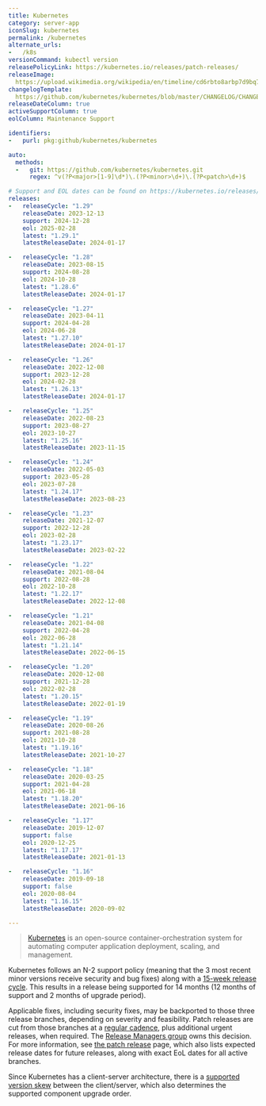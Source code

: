 ```yaml
---
title: Kubernetes
category: server-app
iconSlug: kubernetes
permalink: /kubernetes
alternate_urls:
-   /k8s
versionCommand: kubectl version
releasePolicyLink: https://kubernetes.io/releases/patch-releases/
releaseImage: 
  https://upload.wikimedia.org/wikipedia/en/timeline/cd6rbto8arbp7d9bq720l1r83634ihs.png
changelogTemplate: 
  https://github.com/kubernetes/kubernetes/blob/master/CHANGELOG/CHANGELOG-__RELEASE_CYCLE__.md
releaseDateColumn: true
activeSupportColumn: true
eolColumn: Maintenance Support

identifiers:
-   purl: pkg:github/kubernetes/kubernetes

auto:
  methods:
  -   git: https://github.com/kubernetes/kubernetes.git
      regex: ^v(?P<major>[1-9]\d*)\.(?P<minor>\d+)\.(?P<patch>\d+)$

# Support and EOL dates can be found on https://kubernetes.io/releases/patch-releases/#detailed-release-history-for-active-branches
releases:
-   releaseCycle: "1.29"
    releaseDate: 2023-12-13
    support: 2024-12-28
    eol: 2025-02-28
    latest: "1.29.1"
    latestReleaseDate: 2024-01-17

-   releaseCycle: "1.28"
    releaseDate: 2023-08-15
    support: 2024-08-28
    eol: 2024-10-28
    latest: "1.28.6"
    latestReleaseDate: 2024-01-17

-   releaseCycle: "1.27"
    releaseDate: 2023-04-11
    support: 2024-04-28
    eol: 2024-06-28
    latest: "1.27.10"
    latestReleaseDate: 2024-01-17

-   releaseCycle: "1.26"
    releaseDate: 2022-12-08
    support: 2023-12-28
    eol: 2024-02-28
    latest: "1.26.13"
    latestReleaseDate: 2024-01-17

-   releaseCycle: "1.25"
    releaseDate: 2022-08-23
    support: 2023-08-27
    eol: 2023-10-27
    latest: "1.25.16"
    latestReleaseDate: 2023-11-15

-   releaseCycle: "1.24"
    releaseDate: 2022-05-03
    support: 2023-05-28
    eol: 2023-07-28
    latest: "1.24.17"
    latestReleaseDate: 2023-08-23

-   releaseCycle: "1.23"
    releaseDate: 2021-12-07
    support: 2022-12-28
    eol: 2023-02-28
    latest: "1.23.17"
    latestReleaseDate: 2023-02-22

-   releaseCycle: "1.22"
    releaseDate: 2021-08-04
    support: 2022-08-28
    eol: 2022-10-28
    latest: "1.22.17"
    latestReleaseDate: 2022-12-08

-   releaseCycle: "1.21"
    releaseDate: 2021-04-08
    support: 2022-04-28
    eol: 2022-06-28
    latest: "1.21.14"
    latestReleaseDate: 2022-06-15

-   releaseCycle: "1.20"
    releaseDate: 2020-12-08
    support: 2021-12-28
    eol: 2022-02-28
    latest: "1.20.15"
    latestReleaseDate: 2022-01-19

-   releaseCycle: "1.19"
    releaseDate: 2020-08-26
    support: 2021-08-28
    eol: 2021-10-28
    latest: "1.19.16"
    latestReleaseDate: 2021-10-27

-   releaseCycle: "1.18"
    releaseDate: 2020-03-25
    support: 2021-04-28
    eol: 2021-06-18
    latest: "1.18.20"
    latestReleaseDate: 2021-06-16

-   releaseCycle: "1.17"
    releaseDate: 2019-12-07
    support: false
    eol: 2020-12-25
    latest: "1.17.17"
    latestReleaseDate: 2021-01-13

-   releaseCycle: "1.16"
    releaseDate: 2019-09-18
    support: false
    eol: 2020-08-04
    latest: "1.16.15"
    latestReleaseDate: 2020-09-02

---
```


>[Kubernetes](https://kubernetes.io/) is an open-source container-orchestration system for
> automating computer application deployment, scaling, and management.

Kubernetes follows an N-2 support policy (meaning that the 3 most recent minor versions receive
security and bug fixes) along with a [15-week release cycle][cadence]. This results in a release
being supported for 14 months (12 months of support and 2 months of upgrade period).

Applicable fixes, including security fixes, may be backported to those three release branches,
depending on severity and feasibility. Patch releases are cut from those branches at a
[regular cadence][cadence], plus additional urgent releases, when required.
The [Release Managers group](https://kubernetes.io/releases/release-managers/) owns this decision.
For more information, see [the patch release](https://kubernetes.io/releases/patch-releases/) page,
which also lists expected release dates for future releases, along with exact EoL dates for all
active branches.

Since Kubernetes has a client-server architecture, there is a [supported version skew](https://kubernetes.io/releases/version-skew-policy/#supported-version-skew)
between the client/server, which also determines the supported component upgrade order.

[cadence]: https://github.com/kubernetes/enhancements/tree/master/keps/sig-release/2572-release-cadence "KEP-2572: Defining the Kubernetes Release Cadence"
